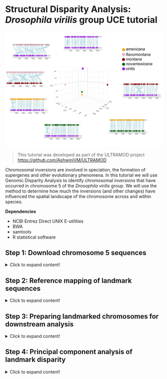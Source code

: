 # Structural Disparity Analysis: _Drosophila virilis_ group UCE tutorial

![Drosophila_header](https://github.com/nhm-herpetology/genomic-disparity/blob/main/Drosophila-uces/Drosophila_header.jpg)

>This tutorial was developed as part of the ULTRAMOD project https://github.com/AshwiniVM/ULTRAMOD

Chromosomal inversions are involved in speciation, the formation of supergenes and other evolutionary phenomena. In this tutorial we will use Genomic Disparity Analysis to identify chromosomal inversions that have occurred in chromosome 5 of the _Drosophila virilis_ group. We will use the method to determine how much the inversions (and other changes) have influenced the spatial landscape of the chromosome across and within species.  

**Dependencies**

* NCBI Entrez Direct UNIX E-utilities
* BWA
* samtools
* R statistical software
  

## Step 1: Download chromosome 5 sequences
<details>
  <summary>Click to expand content!</summary>

>In this tutorial we will use six examples of _Drosophila_ chromosome 5 which has known chromosomal inversions identified by Poikela et al. [2024](https://academic.oup.com/gbe/article/16/3/evae024/7628473) in their study of _Drosophila_ speciation.

Species | Autosome | GenBank/Reference 
------------ | -------------  | -------------
_Drosophila americana_	| 5 | CM061086.1 
_Drosophila flavomontana_	| 5 | Poikela et al. (2024)
_Drosophila montana_	|  5 | Poikela et al. (2024)
_Drosophila novamexicana_	| 5 | CM061080.1
_Drosophila virilia_	| 5 | CM017608.2
_Drosophila virilia_	| 5 | CM061075.1

>The two chromosome 5 assemblies from Poikela et al. (2024) were obtained from https://zenodo.org/records/10635471.

To obtain the FASTA data for chromosome 5 we will download files from NCBI and this GitHub repository:

```
esearch -db nucleotide -query CM061086.1 | efetch -format fasta > D_americana_c5.fasta
esearch -db nucleotide -query  CM061080.1 | efetch -format fasta > D_novamexicana_c5.fasta
esearch -db nucleotide -query CM017608.2 | efetch -format fasta > D_virilia_c5_A.fasta.fasta
esearch -db nucleotide -query CM061075.1 | efetch -format fasta > D_virilia_c5_B.fasta.fasta

wget https://raw.githubusercontent.com/nhm-herpetology/genomic-disparity/main/Drosophila-uces/D_montana_c5.zip
wget https://raw.githubusercontent.com/nhm-herpetology/genomic-disparity/main/Drosophila-uces/D_flavomontana_c5.zip

unzip D_montana_c5.zip
unzip D_flavomontana_c5.zip

mv D_montata_c5/D_montata_c5.fasta ./
mv D_flavomontata_c5/D_flavomontata_c5.fasta ./
```
>Note: NCBI Entrez Direct UNIX E-utilities need to be in your $PATH for the above commands to work correctly. 

Now that all chromosome 5 sequences for the six taxa are in your working directory, we can move on to mapping the UCE landmarks on each chromosome. 

</details>

## Step 2: Reference mapping of landmark sequences
<details>
  <summary>Click to expand content!</summary>
  
>Landmarks can be any single-copy, conserved sequence that can be aligned to chromosomes in your dataset, but we have used ultraconserved elements (UCEs) in this tutorial as an example. More information about dipteran UCEs can be found [here](https://www.ultraconserved.org/)

We need to download the ```Diptera-UCE-2.7K-v1.fasta``` file to map to the different chromosomes. 

```
wget https://raw.githubusercontent.com/nhm-herpetology/genomic-disparity/main/Drosophila-uces/Diptera-UCE-2.7K-v1.fasta
```

We can use a looping command to conduct BWA mapping on all of the chromosomes in the directory. 

```
for i in $(ls *.fasta)
do
	bwa index $i
	bwa mem $i Diptera-UCE-2.7K-v1.fasta -t 6 > bwa_mem_align_UCEs_$i.sam 
	samtools view -S -b bwa_mem_align_UCEs_$i.sam > UCE_$i.bam 
	samtools sort UCE_$i.bam  -o UCE_$i.sorted.bam 
	samtools index UCE_$i.sorted.bam 
	samtools view -F 4 UCE_$i.bam > mapped_$i.sam 
	wc -l mapped_$i.sam  | tr "," "." > UCEcount_$i.csv
done

rm mapped_Diptera-UCE-2.7K-v1.fasta.sam
rm UCW_Diptera-UCE-2.7K-v1.fasta.bam
rm UCE_Diptera-UCE-2.7K-v1.fasta.sorted.bam
rm UCE_Diptera-UCE-2.7K-v1.fasta.sorted.bam.bai
rm UCEcount_Diptera-UCE-2.7K-v1.fasta.csv

cat UCEcount_*.csv > Total_UCE_counts.txt
awk '(NR == 1) || (FNR == 1)' bwa_mem_align_UCEs_*.fasta.sam > Chromosomes_lengths.txt

for f in *.sam; do
    mv "$f" "$(basename "$f" .sam).tsv"
done

mkdir chromosome_5
mv mapped_*.tsv chromosome_5/
cd chromosome_5/

cut -f1,3 *.tsv > Landmarks_merged.tsv
sed 's/\t/,/g' Landmarks_merged.tsv > Landmarks_merged.csv
sed ' 1 s/.*/chromosomes,uces/' Landmarks_merged.csv > sample_input_pres_abs.csv
```

You will now have a file called ```sample_input_pres_abs.csv``` that reports which landmarks were mapped to which chromosomes. We will use this information to prepare the chromosomes for Genomic Disparity Analysis. 

</details>

## Step 3: Preparing landmarked chromosomes for downstream analysis

<details>
  <summary>Click to expand content!</summary>

>We need to remove any landmarks that the chromosomes do not share, check the directionality/orientation of the chromosomes, and merge UCE landmarks before Genomic Disparity Analysis. All R commands described below can be found in the file ```Drosophila-uces.R```. 

We will use the ```sample_input_pres_abs.csv``` file from **Step 2** to remove UCEs that the chromosomes do not share in R:

```
library(reshape2)
Input_pres_abs <- as.data.frame(read.csv("sample_input_pres_abs.csv", stringsAsFactors = F))
matrix <-dcast(Input_pres_abs, chromosomes ~ uces, length)
write.csv(matrix, file = 'landmark_pres_abs.csv')

data1 <- read.csv("landmark_pres_abs.csv", row.names = 1)
chr <- data1
chr_matchedUCEs <- apply(chr, 1, function(row) all(row != 0))
chr_clean <- chr[chr_matchedUCEs,]
write.csv(chr_clean, file = "present_landmarks.csv")
```
>This procedure should result in the identification of 413 UCE landmarks that the _Drosophila_ have in common on chromosome 5.

Next, we will extract position information for the 413 UCE landmarks from the BWA-mapping using R: 

```
library(matrixStats)
library(dplyr)

homologousUCE <- read.csv("present_landmarks.csv", row.names = 1)

folder_path <- "./chromosome_5"
file_list <- list.files(folder_path, pattern = "\\.tsv$", full.names = TRUE)

matrices <- list()
for (file in file_list) {
  species <- gsub(".tsv", "", basename(file))
  data <- read.table(file, header = FALSE, sep = "\t")
  matrix <- as.matrix(data)
  matrices[[species]] <- matrix
}

for (species in names(matrices)) {
  df_name <- species
  df <- as.data.frame(matrices[[species]])
  df <- df[, c(1, 2, 4)]
  colnames(df)[colnames(df) == "V1"] <- "chromosomes"
  colnames(df)[colnames(df) == "V4"] <- df_name
  homologousUCE <- left_join(homologousUCE, df, by = "chromosomes")
}

columns_to_remove <- colnames(homologousUCE)[apply(homologousUCE == 1, 2, all)]
homologousUCE <- homologousUCE[, !colnames(homologousUCE) %in% columns_to_remove]

write.csv(homologousUCE, file = "homologous_UCEs_extracted.csv", row.names = TRUE)
```

After this step you will have a CSV file called ```homologous_UCEs_extracted.csv``` which contains two columns for each species: (1) the 'V2' direction that landmarks were mapped on the chromosomes (0 [forward] or 16 [reverse]) and (2) the mapping location (in base pairs) of each landmark. Sometimes chromosomes are assembled with opposite complementarities. For example, if we look at the first 9 landmark positions in the ```homologous_UCEs_extracted.csv``` file we should see this:   


V2.x |	mapped_D_americana_c5.fasta | V2.y | mapped_D_flavomontana_c5.fasta | V2.x.x | mapped_D_montana_c5.fasta | V2.y.y | mapped_D_novamexicana_c5.fasta | V2.x.x.x | mapped_D_virilis_c5_A.fasta | V2.y.y.y | mapped_D_virilis_c5_B.fasta
------------ | -------------  | ------------- | ------------- | ------------- | ------------- | ------------- | ------------- | ------------- | ------------- | ------------- | -------------
16 | 9468162 | 0 | 17552991 | 0 | 15039180 | 16 | 9451004 | 16 | 9109883 | 16 | 9207235
16 | 9468140 | 0 | 17553031 | 0 | 15039220 | 16 | 9450982 | 16 | 9109843 | 16 | 9207195
16 | 22024688 | 0 | 8535617 | 16 | 22114936 | 16 | 21807240 | 16 | 21487388 | 16 | 21571438
16 | 22024688 | 0 | 8535614 | 16 | 22114936 | 16 | 21807240 | 16 | 21487388 | 16 | 21571438
16 | 19346268 | 0 | 11231717 | 16 | 19370570 | 16 | 19130702 | 16 | 18910683 | 16 | 18976268
16 | 19346266 | 0 | 11231665 | 16 | 19370568 | 16 | 19130700 | 16 | 18910681 | 16 | 18976266
0 | 25602768 | 16 | 5075950 | 0 | 25564769 | 0 | 25229190 | 0 | 24875739 | 0 | 24933228
0 | 25602808 | 16 | 5075916 | 0 | 25564809 | 0 |  25229230 | 0 | 24875779 | 0 | 24933268
16 | 25543223 | 0 | 5138695 | 16 | 25503819 | 16 | 25169374 | 16 | 24816581 | 16 | 24874057

We can see that for almsot all of these landmarks (7 out of 9) _Drosophila flavomontana_ has the opposite landmark direction as the other taxa. This pattern continues in the rest of the ```homologous_UCEs_extracted.csv``` file, so we conclude that this species chromosome sequence was uploaded with an opposite complementarity when compared to the other _Drosophila_. Determining which taxa to 'flip' is arbitrary for disparity analysis, but for the tutorial dataset we will 'flip' _Drosophila flavomontana_ so that the landmark positions are more consistent with the other taxa. To 'flip' we need to know the total lengths of each chromosome. We can find the total lengths of of the chromosomes in the ```Chromosome_lengths.tsv``` files we generated during **Step 2**.

Species | GenBank/Reference | Chromosome 5 Length 
------------ | -------------  | -------------
_Drosophila americana_	| CM061086.1 | 27587546  
_Drosophila flavomontana_ | Poikela et al. (2024) | 27217941
_Drosophila montana_	| Poikela et al. (2024) | 26508887
_Drosophila novamexicana_ | CM061080.1 | 26715699
_Drosophila virilia_	| CM017608.2 | 27902728
_Drosophila virilia_	| CM061075.1 | 27785111

The 'flipping' step can be conducted in Excel or similar spreadsheet editor. We can also use R to 'flip' the _Drosophila flavomontana_ chromosome using a function command: 

```
landmarkflip <- read.csv("homologous_UCEs_extracted.csv", row.names = 1)
fun1 <- function(x) {27217941-x+1}
Drfl <-lapply(landmarkflip$mapped_D_flavomontana_c5.fasta, fun1)
landmarkflip$mapped_D_flavomontana_c5.fasta <- Drfl
A <-as.numeric(landmarkflip$mapped_D_flavomontana_c5.fasta)
landmarkflip$mapped_D_flavomontana_c5.fasta <-A
```
>Note: In chromosomes with relatively conserved landmark placements, it should be obvious which taxa need to be 'flipped'. However, when landmarks are more evolutionarily labile it may be diffcult to justify a 'flipping' operation, so we encourage users to think about this operation carefully. 

Now all of the chromosomes are positioned correctly and we can remove the mapping direction information and export our final file:

```
data2 <- landmarkflip[-c(2,4,6,8,10,12)]

write.csv(data2, file = "homologous_UCEs_extracted_flipped.csv")
```

After the last step we have a file called ```homologous_UCEs_extracted_flipped.csv``` that is ready for the final preparation steps. This includes accounting for a specific caveat of using the UCE probe set. The UCE probe set was developed to capture UCEs across diverse taxa, as such some UCEs are targeted by multiple probes. For example, a single UCE 1234 may be targeted by three different probes named UCE_1234_p1, UCE_1234_p2 and UCE_1234_p3. To remove non-independent landmarks (multiple probes for one UCE), we first eliminate the '_pX' from landmark labels, and then average the positions of the non-independent landmarks. 

```
data3 <- read.csv("homologous_UCEs_extracted_flipped.csv")
data3$chromosomes <- sub("_.*", "", data3$chromosomes)
data3$X <-NULL

data4 <-aggregate(data3, by = list(data3$chromosomes), mean)
data4$chromosomes<-NULL
colnames(data4)[colnames(data4) == "Group.1"] <- "chromosomes"

transposed_data <- data4 %>% t() %>% as.data.frame()

write.csv(transposed_data, file = "homologous_UCEs_chromosome_5_PCA.csv")
```
  
After averaging the positions, there should be **191 UCE landmarks**. This final prep will produce the file ```homologous_UCEs_chromosome_5_PCA.csv``` which is the input file for Genomic Disparity Analysis as outlined in the final step of the tutorial. 

</details>

## Step 4: Principal component analysis of landmark disparity

<details>
  <summary>Click to expand content!</summary>

>In this final step we will visualize the disparity in landmark placement using Principal Components Analysis (PCA). 

At the end of **Step 3** we will have the file ```homologous_UCEs_chromosome_5_PCA.csv```, which we will now load into R for the PCA:  

```
library(dplyr)
library(ggplot2)
library(cowplot)

C5_PCA <- read.csv("homologous_UCEs_chromosome_5_PCA.csv", row.names = 1)
names(C5_PCA) <- C5_PCA[1,]
C5_PCA <- C5_PCA[-1,]

PCprep <- C5_PCA %>% mutate_at(1:191, as.numeric)

PCAC5 <-prcomp(PCprep)
```

After the PCA has completed there will be five lists of results including "sdev", "rotation", "center", "scale", and "x". The "x" variable contains the PC scores that we will use for Genomic Disparity analysis. We will now extract them and visualize the genomic disparity results in ggplot2.

```
PCAC5_scores <-as.data.frame(PCAC5$x)

Species <-c("americana", "flavomontana", "montana", "novamexicana", "virilis", "virilis")

PCAC5_plots <-cbind(PCAC5_scores, Species)

P1 <-ggplot(PCAC5_plots, aes(x = PC1, y = PC2, color = Species)) + geom_point(size = 4, alpha=0.9) + scale_color_manual(breaks = c("americana", "flavomontana", "montana", "novamexicana", "virilis"), values=c("orange", "pink2","darkred","darkgreen","purple")) + theme_classic()

P2 <-ggplot(PCAC5_plots, aes(x = PC3, y = PC4, color = Species)) + geom_point(size = 4, alpha=0.9) + scale_color_manual(breaks = c("americana", "flavomontana", "montana", "novamexicana", "virilis"), values=c("orange", "pink2","darkred","darkgreen","purple")) + theme_classic()

plot_grid(P1, P2, ncol = 1)
```

The commands above produce two plots: PC1 vs. PC2 and PC3 vs PC4. 

![PCA_results](https://github.com/nhm-herpetology/genomic-disparity/blob/main/Drosophila-uces/PCA_results.jpg)

The two plots above show the PC scores for PC1 vs. PC2 (top plot) and PC3 vs. PC4 (bottom plot). From first glances, it appears that there are at least four different UCE landmark orientations across the studied _Drosophila_ species. We can see how much variance is explained by each axis using the command below:

```
summary(PCAC5)
```
We should see that 100% of the variance in landmark position is explained by the first four PCs. 

Variable | PC1 | PC2 | PC3 | PC4
------------ | -------------  | ------------- | ------------- | -------------     	
Standard deviation | 5.326e+07 | 1.254e+07 | 4.664e+06 | 1.076e+06
Proportion of Variance | 0.9403 | 0.0521 | 0.0072 | 0.0004 
Cumulative Proportion | 0.9403 |0.9924 | 0.9996 | 1.0000

Another way to view this result is that variation in UCE landmark position is explained by four major differences. To help us with diagnosing the cause of these differences, we can look at pairwise chromosome maps. In all of the chromosome mapping plots below, light blue lines connect homologous UCE landmarks across the chromosomes. The most variance (by far) is explained by PC1 which separates _Drosophila flavomontana_ from all of the other species. If we compare the landmark orientation of _Drosophila flavomontana_ to _Drosophila virilia_ we see that two blocks of UCE landmarks are located on very different sides of the chromosomes.

![fl-vi-c5](https://github.com/nhm-herpetology/genomic-disparity/blob/main/Drosophila-uces/fl-vi-c5.jpg)

The second axis, PC2, clearly separates _Drosophila montana_ from the other species. If we compare the landmark orientation of _Drosophila montana_ to _Drosophila virilia_ we see clear evidence of a perientric chromosomal inversion.

![mo-vi-c5](https://github.com/nhm-herpetology/genomic-disparity/blob/main/Drosophila-uces/mo-vi-c5.jpg)

Importantly, if we compare the landmark orientations on _Drosophila montana_ and _Drosophila flavomontana_ we see evidence of the two blocks of UCE landmarks being moved (likely related to PC1 scores) and the pericentric inversion (likely related to PC2 scores).

![fl-mo-c5](https://github.com/nhm-herpetology/genomic-disparity/blob/main/Drosophila-uces/fl-mo-c5.jpg)

The third axis, PC3, provides the most seperation between _Drosophila virilia_ and _Drosophila americana_ + _Drosophila novamexicana_. We can see see evidence of a paracentric inversion that _Drosophila virilia_ has relative to both _Drosophila americana_ and _Drosophila novamexicana_.

![am-vi-c5](https://github.com/nhm-herpetology/genomic-disparity/blob/main/Drosophila-uces/am-vi-c5.jpg)

![no-vi-c5](https://github.com/nhm-herpetology/genomic-disparity/blob/main/Drosophila-uces/no-vi-c5.jpg)

These comparisons provide some clear explanations for the observed patterns of genomic disparity. We can also see that those species and individuals close to one another in multivariate space have highly conserved landmark placements. For example, the two individuals of _Drosophila virilia_ and _Drosophila americana_ + _Drosophila novamexicana_.

![vi-vi-c5](https://github.com/nhm-herpetology/genomic-disparity/blob/main/Drosophila-uces/vi-vi-c5.jpg)

![am-no-c5](https://github.com/nhm-herpetology/genomic-disparity/blob/main/Drosophila-uces/am-no-c5.jpg)

</details>

